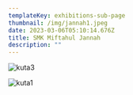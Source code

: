 ```yaml
---
templateKey: exhibitions-sub-page
thumbnail: /img/jannah1.jpeg
date: 2023-03-06T05:10:14.676Z
title: SMK Miftahul Jannah
description: ""
---
```

![kuta3](/img/jannah2.jpeg)

![kuta1](/img/jannah3.jpeg)

